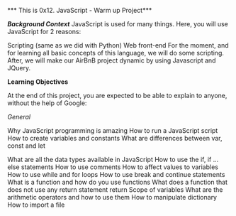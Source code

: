 *** This is 0x12. JavaScript - Warm up Project***

***Background Context***
JavaScript is used for many things. Here, you will use JavaScript for 2 reasons:

Scripting (same as we did with Python)
Web front-end
For the moment, and for learning all basic concepts of this language, we will do some scripting. After, we will make our AirBnB project dynamic by using Javascript and JQuery.

**Learning Objectives**

At the end of this project, you are expected to be able to explain to anyone, without the help of Google:

*General*

Why JavaScript programming is amazing
How to run a JavaScript script
How to create variables and constants
What are differences between var, const and let

What are all the data types available in JavaScript
How to use the if, if ... else statements
How to use comments
How to affect values to variables
How to use while and for loops
How to use break and continue statements
What is a function and how do you use functions
What does a function that does not use any return statement return
Scope of variables
What are the arithmetic operators and how to use them
How to manipulate dictionary
How to import a file
